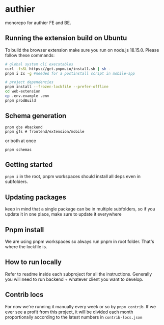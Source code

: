 # authier

monorepo for authier FE and BE.

## Running the extension build on Ubuntu

To build the browser extension make sure you run on node.js 18.15.0.
Please follow these commands:

```bash
# global system cli executables
curl -fsSL https://get.pnpm.io/install.sh | sh -
pnpm i zx -g #needed for a postinstall script in mobile-app

# project dependencies
pnpm install --frozen-lockfile --prefer-offline
cd web-extension
cp .env.example .env
pnpm prodBuild
```

## Schema generation

```shell
pnpm gbs #backend
pnpm gfs # frontend/extension/mobile
```

or both at once

```shell
pnpm schemas
```

## Getting started

`pnpm i` in the root, pnpm workspaces should install all deps even in subfolders.

## Updating packages

keep in mind that a single package can be in multiple subfolders, so if you update it in one place, make sure to update it everywhere

## Pnpm install

We are using pnpm workspaces so always run pnpm in root folder. That's where the lockfile is.

## How to run locally

Refer to readme inside each subproject for all the instructions. Generally you will need to run backend + whatever client you want to develop.

## Contrib locs

For now we're running it manually every week or so by `pnpm contrib`. If we ever see a profit from this project, it will be divided each month proportionally according to the latest numbers in `contrib-locs.json`
